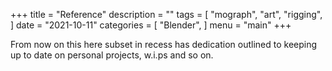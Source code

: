 +++
title = "Reference"
description = ""
tags = [
    "mograph",
    "art",
    "rigging",
]
date = "2021-10-11"
categories = [
    "Blender",
]
menu = "main"
+++


From now on this here subset in recess has dedication outlined to keeping up to date on personal projects, w.i.ps and so on. 

